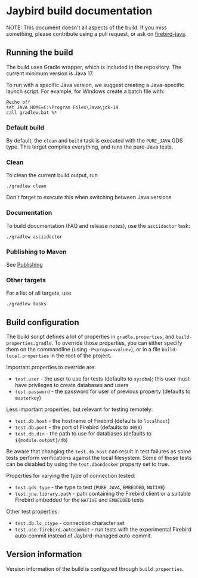 # Jaybird build documentation

NOTE: This document doesn't all aspects of the build. If you miss something,
please contribute using a pull request, or ask on [firebird-java](https://groups.google.com/g/firebird-java).

## Running the build

The build uses Gradle wrapper, which is included in the repository. The current
minimum version is Java 17.

To run with a specific Java version, we suggest creating a Java-specific launch
script. For example, for Windows create a batch file with:

```
@echo off
set JAVA_HOME=C:\Program Files\Java\jdk-19
call gradlew.bat %*
```

### Default build

By default, the `clean` and `build` task is executed with the `PURE_JAVA` GDS
type. This target compiles everything, and runs the pure-Java tests. 

### Clean

To clean the current build output, run

```
./gradlew clean
```

Don't forget to execute this when switching between Java versions

### Documentation

To build documentation (FAQ and release notes), use the `asciidoctor` task:

```
./gradlew asciidoctor
```

### Publishing to Maven

See [Publishing](publish.md)

### Other targets

For a list of all targets, use

```
./gradlew tasks
```

## Build configuration

The build script defines a lot of properties in `gradle.properties`, 
and `build-properties.gradle`. To override those properties, you can either
specify them on the commandline (using `-P<prop>=<value>`), or in a file
`build-local.properties` in the root of the project.

Important properties to override are:

- `test.user` - the user to use for tests (defaults to `sysdba`); this user must
have privileges to create databases and users
- `test.password` - the password for user of previous property (defaults to 
`masterkey`)

Less important properties, but relevant for testing remotely:
 
- `test.db.host` - the hostname of Firebird (defaults to `localhost`)
- `test.db.port` - the port of Firebird (defaults to `3050`)
- `test.db.dir` - the path to use for databases (defaults to `${module.output}/db`)

Be aware that changing the `test.db.host` can result in test failures as some
tests perform verifications against the local filesystem. Some of those tests
can be disabled by using the `test.dbondocker` property set to true.

Properties for varying the type of connection tested:

- `test.gds_type` - the type to test (`PURE_JAVA`, `EMBEDDED`, `NATIVE`)
- `test.jna.library.path` - path containing the Firebird client or a suitable
Firebird embedded for the `NATIVE` and `EMBEDDED` tests

Other test properties:

- `test.db.lc_ctype` - connection character set
- `test.use.firebird.autocommit` - run tests with the experimental Firebird
auto-commit instead of Jaybird-managed auto-commit. 

## Version information

Version information of the build is configured through `build.properties`. 
